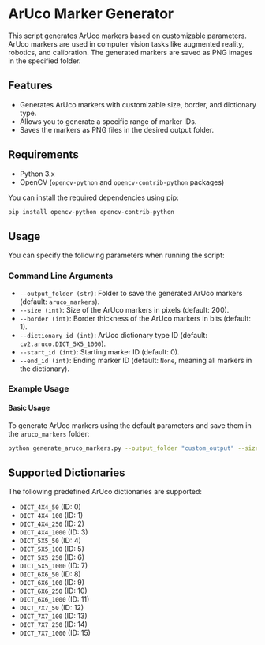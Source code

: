 # ArUco Marker Generator

This script generates ArUco markers based on customizable parameters. ArUco markers are used in computer vision tasks like augmented reality, robotics, and calibration. The generated markers are saved as PNG images in the specified folder.

## Features

- Generates ArUco markers with customizable size, border, and dictionary type.
- Allows you to generate a specific range of marker IDs.
- Saves the markers as PNG files in the desired output folder.

## Requirements

- Python 3.x
- OpenCV (`opencv-python` and `opencv-contrib-python` packages)

You can install the required dependencies using pip:

```bash
pip install opencv-python opencv-contrib-python
```
## Usage

You can specify the following parameters when running the script:

### Command Line Arguments

- `--output_folder (str)`: Folder to save the generated ArUco markers (default: `aruco_markers`).
- `--size (int)`: Size of the ArUco markers in pixels (default: 200).
- `--border (int)`: Border thickness of the ArUco markers in bits (default: 1).
- `--dictionary_id (int)`: ArUco dictionary type ID (default: `cv2.aruco.DICT_5X5_1000`).
- `--start_id (int)`: Starting marker ID (default: 0).
- `--end_id (int)`: Ending marker ID (default: `None`, meaning all markers in the dictionary).

### Example Usage

#### Basic Usage

To generate ArUco markers using the default parameters and save them in the `aruco_markers` folder:

```bash
python generate_aruco_markers.py --output_folder "custom_output" --size 1000 --border 3 --dictionary_id 7 --start_id 0 --end_id 999
```

## Supported Dictionaries

The following predefined ArUco dictionaries are supported:

- `DICT_4X4_50` (ID: 0)
- `DICT_4X4_100` (ID: 1)
- `DICT_4X4_250` (ID: 2)
- `DICT_4X4_1000` (ID: 3)
- `DICT_5X5_50` (ID: 4)
- `DICT_5X5_100` (ID: 5)
- `DICT_5X5_250` (ID: 6)
- `DICT_5X5_1000` (ID: 7)
- `DICT_6X6_50` (ID: 8)
- `DICT_6X6_100` (ID: 9)
- `DICT_6X6_250` (ID: 10)
- `DICT_6X6_1000` (ID: 11)
- `DICT_7X7_50` (ID: 12)
- `DICT_7X7_100` (ID: 13)
- `DICT_7X7_250` (ID: 14)
- `DICT_7X7_1000` (ID: 15)
